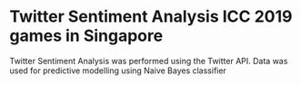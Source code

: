# Twitter Sentiment Analysis ICC 2019 games in Singapore 

Twitter Sentiment Analysis was performed using the Twitter API. Data was used for predictive modelling using Naive Bayes classifier 
